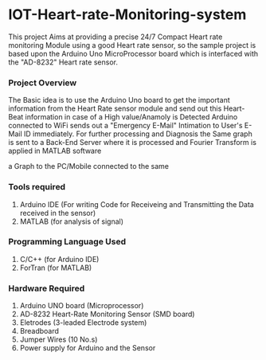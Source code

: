 # IOT-Heart-rate-Monitoring-system

This project Aims at providing a precise 24/7 Compact Heart rate monitoring Module using a good Heart rate sensor, so the sample project is based upon the 
Arduino Uno MicroProcessor board which is interfaced with the "AD-8232" Heart rate sensor.
### Project Overview
The Basic idea is to use the Arduino Uno board to get the important information from the Heart Rate sensor module and send out this Heart-Beat information in case of
a High value/Anamoly is Detected Arduino connected to WiFi sends out a "Emergency E-Mail" Intimation to User's E-Mail ID immediately.
For further processing and Diagnosis the Same graph is sent to a Back-End Server where it is processed and Fourier Transform is applied in MATLAB software

a Graph to the PC/Mobile connected to the same  

### Tools required
1. Arduino IDE (For writing Code for Receiveing and Transmitting the Data received in the sensor) 
2. MATLAB (for analysis of signal)

### Programming Language Used
1. C/C++ (for Arduino IDE)
2. ForTran (for MATLAB)

### Hardware Required
1. Arduino UNO board (Microprocessor)
2. AD-8232 Heart-Rate Monitoring Sensor (SMD board)
3. Eletrodes (3-leaded Electrode system)
4. Breadboard
5. Jumper Wires (10 No.s)
6. Power supply for Arduino and the Sensor
